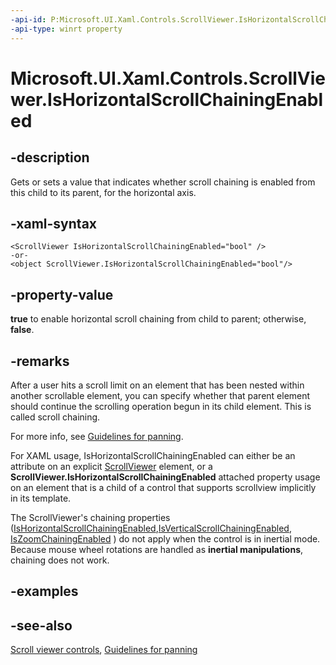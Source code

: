 ```yaml
---
-api-id: P:Microsoft.UI.Xaml.Controls.ScrollViewer.IsHorizontalScrollChainingEnabled
-api-type: winrt property
---
```


<!-- Property syntax
public bool IsHorizontalScrollChainingEnabled { get;  set; }
-->

# Microsoft.UI.Xaml.Controls.ScrollViewer.IsHorizontalScrollChainingEnabled

## -description
Gets or sets a value that indicates whether scroll chaining is enabled from this child to its parent, for the horizontal axis.

## -xaml-syntax
```xaml
<ScrollViewer IsHorizontalScrollChainingEnabled="bool" />
-or-
<object ScrollViewer.IsHorizontalScrollChainingEnabled="bool"/>

```


## -property-value
**true** to enable horizontal scroll chaining from child to parent; otherwise, **false**.

## -remarks

After a user hits a scroll limit on an element that has been nested within another scrollable element, you can specify whether that parent element should continue the scrolling operation begun in its child element. This is called scroll chaining.

For more info, see [Guidelines for panning](/windows/uwp/design/input/guidelines-for-panning).

For XAML usage, IsHorizontalScrollChainingEnabled can either be an attribute on an explicit [ScrollViewer](scrollviewer.md) element, or a **ScrollViewer.IsHorizontalScrollChainingEnabled** attached property usage on an element that is a child of a control that supports scrollview implicitly in its template.

The ScrollViewer's chaining properties ([IsHorizontalScrollChainingEnabled](/windows/winui/api/microsoft.ui.xaml.controls.scrollviewer.ishorizontalscrollchainingenabled),[IsVerticalScrollChainingEnabled](/windows/winui/api/microsoft.ui.xaml.controls.scrollviewer.isverticalscrollchainingenabled), [IsZoomChainingEnabled](/windows/winui/api/microsoft.ui.xaml.controls.scrollviewer.iszoomchainingenabled) ) do not apply when the control is in inertial mode. Because mouse wheel rotations are handled as **inertial manipulations**, chaining does not work.

## -examples

## -see-also

[Scroll viewer controls](/windows/uwp/design/controls-and-patterns/scroll-controls), [Guidelines for panning](/windows/uwp/design/input/guidelines-for-panning)
